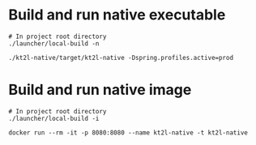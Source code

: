 
# Build and run native executable

```shell
# In project root directory
./launcher/local-build -n

./kt2l-native/target/kt2l-native -Dspring.profiles.active=prod
```

# Build and run native image

```shell
# In project root directory
./launcher/local-build -i

docker run --rm -it -p 8080:8080 --name kt2l-native -t kt2l-native
```
